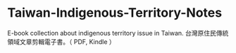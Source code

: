 # Taiwan-Indigenous-Territory-Notes
E-book collection about indigenous territory issue in Taiwan. 台灣原住民傳統領域文章剪輯電子書。（ PDF, Kindle ）
